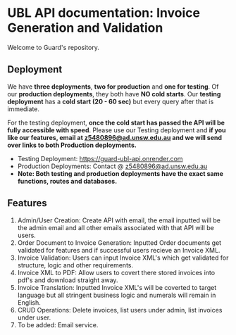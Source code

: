 # UBL API documentation: Invoice Generation and Validation

Welcome to Guard's repository. 

## Deployment

We have **three deployments**, **two for production** and **one for testing**. Of our **production deployments**, they both have **NO cold starts**. Our **testing deployment** has a **cold start (20 - 60 sec)** but every query after that is immediate. 

For the testing deployment, **once the cold start has passed the API will be fully accessible with speed**. Please use our Testing deployment and **if you like our features, email at z5480896@ad.unsw.edu.au and we will send over links to both Production deployments.**

- Testing Deployment: https://guard-ubl-api.onrender.com
- Production Deployments: Contact @ z5480896@ad.unsw.edu.au
- **Note: Both testing and production deployments have the exact same functions, routes and databases.**

## Features

1. Admin/User Creation: Create API with email, the email inputted will be the admin email and all other emails associated with that API will be users.
2. Order Document to Invoice Generation: Inputted Order documents get validated for features and if successful users recieve an Invoice XML.
3. Invoice Validation: Users can input Invoice XML's which get validated for structure, logic and other requirements.
4. Invoice XML to PDF: Allow users to covert there stored invoices into pdf's and download straight away.
5. Invoice Translation: Inputted Invoice XML's will be coverted to target language but all stringent business logic and numerals will remain in English.
6. CRUD Operations: Delete invoices, list users under admin, list invoices under user.
7. To be added: Email service.
